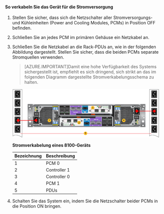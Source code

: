 <!--author=alkohli last changed: 9/16/15-->

#### So verkabeln Sie das Gerät für die Stromversorgung

1. Stellen Sie sicher, dass sich die Netzschalter aller Stromversorgungs- und Kühleinheiten (Power and Cooling Modules, PCMs) in Position OFF befinden.

2. Schließen Sie an jedes PCM im primären Gehäuse ein Netzkabel an.

3. Schließen Sie die Netzkabel an die Rack-PDUs an, wie in der folgenden Abbildung dargestellt. Stellen Sie sicher, dass die beiden PCMs separate Stromquellen verwenden.

    >[AZURE.IMPORTANT]Damit eine hohe Verfügbarkeit des Systems sichergestellt ist, empfiehlt es sich dringend, sich strikt an das im folgenden Diagramm dargestellte Stromverkabelungsschema zu halten.

    ![Stromverkabelung des 2 HE-Geräts](./media/storsimple-cable-8100-for-power/HCSCableYour2UDeviceforPower.png)

    **Stromverkabelung eines 8100-Geräts**

    |Bezeichnung|Beschreibung|
    |:----|:----------|
    |1|PCM 0|
    |2|Controller 1|
    |3|Controller 0|
    |4|PCM 1|
    |5|PDUs|

4. Schalten Sie das System ein, indem Sie die Netzschalter beider PCMs in die Position ON bringen.

<!---HONumber=Oct15_HO3-->